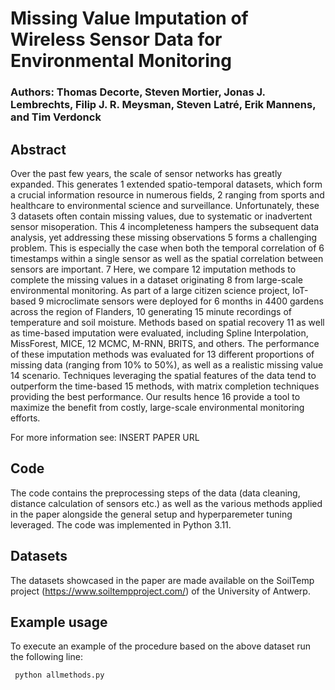 # Missing Value Imputation of Wireless Sensor Data for Environmental Monitoring

### Authors: Thomas Decorte, Steven Mortier, Jonas J. Lembrechts, Filip J. R. Meysman, Steven Latré, Erik Mannens, and Tim Verdonck

## Abstract
Over the past few years, the scale of sensor networks has greatly expanded. This generates 1
extended spatio-temporal datasets, which form a crucial information resource in numerous fields, 2
ranging from sports and healthcare to environmental science and surveillance. Unfortunately, these 3
datasets often contain missing values, due to systematic or inadvertent sensor misoperation. This 4
incompleteness hampers the subsequent data analysis, yet addressing these missing observations 5
forms a challenging problem. This is especially the case when both the temporal correlation of 6
timestamps within a single sensor as well as the spatial correlation between sensors are important. 7
Here, we compare 12 imputation methods to complete the missing values in a dataset originating 8
from large-scale environmental monitoring. As part of a large citizen science project, IoT-based 9
microclimate sensors were deployed for 6 months in 4400 gardens across the region of Flanders, 10
generating 15 minute recordings of temperature and soil moisture. Methods based on spatial recovery 11
as well as time-based imputation were evaluated, including Spline Interpolation, MissForest, MICE, 12
MCMC, M-RNN, BRITS, and others. The performance of these imputation methods was evaluated for 13
different proportions of missing data (ranging from 10% to 50%), as well as a realistic missing value 14
scenario. Techniques leveraging the spatial features of the data tend to outperform the time-based 15
methods, with matrix completion techniques providing the best performance. Our results hence 16
provide a tool to maximize the benefit from costly, large-scale environmental monitoring efforts.

For more information see: INSERT PAPER URL

## Code

The code contains the preprocessing steps of the data (data cleaning, distance calculation of sensors etc.) as well as the various methods applied in the paper alongside the general setup and hyperparemeter tuning leveraged. The code was implemented in Python 3.11. 

## Datasets
The datasets showcased in the paper are made available on the SoilTemp project (https://www.soiltempproject.com/) of the University of Antwerp.

## Example usage

To execute an example of the procedure based on the above dataset run the following line:
```
 python allmethods.py
```
